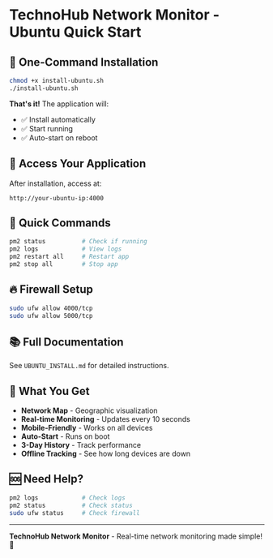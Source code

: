# TechnoHub Network Monitor - Ubuntu Quick Start

## 🚀 One-Command Installation

```bash
chmod +x install-ubuntu.sh
./install-ubuntu.sh
```

**That's it!** The application will:
- ✅ Install automatically
- ✅ Start running
- ✅ Auto-start on reboot

## 📍 Access Your Application

After installation, access at:
```
http://your-ubuntu-ip:4000
```

## 🔧 Quick Commands

```bash
pm2 status          # Check if running
pm2 logs            # View logs
pm2 restart all     # Restart app
pm2 stop all        # Stop app
```

## 🔥 Firewall Setup

```bash
sudo ufw allow 4000/tcp
sudo ufw allow 5000/tcp
```

## 📚 Full Documentation

See `UBUNTU_INSTALL.md` for detailed instructions.

## 🎯 What You Get

- **Network Map** - Geographic visualization
- **Real-time Monitoring** - Updates every 10 seconds
- **Mobile-Friendly** - Works on all devices
- **Auto-Start** - Runs on boot
- **3-Day History** - Track performance
- **Offline Tracking** - See how long devices are down

## 🆘 Need Help?

```bash
pm2 logs            # Check logs
pm2 status          # Check status
sudo ufw status     # Check firewall
```

---

**TechnoHub Network Monitor** - Real-time network monitoring made simple! 🎉



